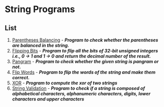 # String Programs

## List
1. [Parentheses Balancing](/Strings/Programs/List/ParenthesesBalancing.py) - _**Program to check whether the parentheses are balanced in the string.**_
2. [Flipping Bits](/Strings/Programs/List/FlippingBits.py) - _**Program to flip all the bits of 32-bit unsigned integers i.e., 0 -> 1 and 1 -> 0 and return the decimal number of the result.**_
3. [Pangram](/Strings/Programs/List/Pangram.py) - _**Program to check whether the given string is pangram or not.**_
4. [Flip Words](/Strings/Programs/List/FlipWords.py) - _**Program to flip the words of the string and make them correct.**_
5. [XOR](/Strings/Programs/List/XOR.py) - _**Program to compute the xor of two strings**_
6. [String Validation](/Strings/Programs/List/StringValidation.py) - _**Program to check if a string is composed of alphabetical characters, alphanumeric characters, digits, lower characters and upper characters**_

